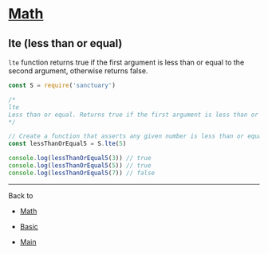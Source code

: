 # [Math](../README.md)

## lte (less than or equal)

`lte` function returns true if the first argument is less than or equal to the second argument, otherwise returns false.

```js
const S = require('sanctuary')

/*
lte
Less than or equal. Returns true if the first argument is less than or equal to the second argument, otherwise returns false.
*/

// Create a function that asserts any given number is less than or equal to 5
const lessThanOrEqual5 = S.lte(5)

console.log(lessThanOrEqual5(3)) // true
console.log(lessThanOrEqual5(5)) // true
console.log(lessThanOrEqual5(7)) // false
```

----------

Back to

- [Math](README.md)

- [Basic](../README.md)

- [Main](../../README.md)
